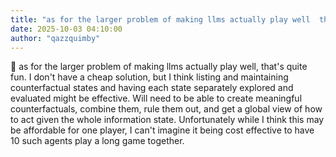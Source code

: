 ```yaml
---
title: "as for the larger problem of making llms actually play well  thats quite fun  I"
date: 2025-10-03 04:10:00
author: "qazzquimby"
---
```


💭 as for the larger problem of making llms actually play well, that's quite fun. I don't have a cheap solution, but I think listing and maintaining counterfactual states and having each state separately explored and evaluated might be effective. Will need to be able to create meaningful counterfactuals, combine them, rule them out, and get a global view of how to act given the whole information state. Unfortunately while I think this may be affordable for one player, I can't imagine it being cost effective to have 10 such agents play a long game together.